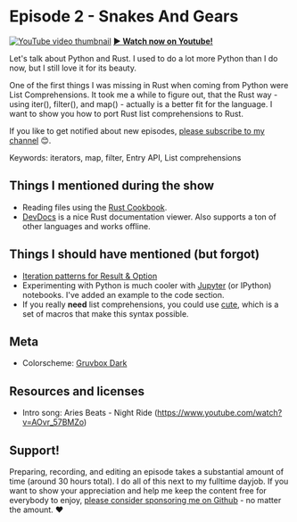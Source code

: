 # Episode 2 - Snakes And Gears

[![YouTube video thumbnail](./thumb.jpg)](https://corrode.dev/hello-rust/)
**[&#x25b6; Watch now on Youtube!](https://youtu.be/bS5rtxWd2yQ)**

Let's talk about Python and Rust. I used to do a lot more Python than I do now, but I still love it for its beauty.  

One of the first things I was missing in Rust when coming from Python were List Comprehensions.   It took me a while to figure out, that the Rust way - using iter(), filter(), and map() - actually is a better fit for the language.   I want to show you how to port Rust list comprehensions to Rust.



If you like to get notified about new episodes, [please subscribe to my channel](https://www.youtube.com/hellorust) 😊.

Keywords: iterators, map, filter, Entry API, List comprehensions

## Things I mentioned during the show

* Reading files using the [Rust Cookbook](https://rust-lang-nursery.github.io/rust-cookbook/file/read-write.html#read-lines-of-strings-from-a-file).
* [DevDocs](http://devdocs.io/) is a nice Rust documentation viewer. Also supports a ton of other languages and works offline.

## Things I should have mentioned (but forgot)

* [Iteration patterns for Result & Option](http://xion.io/post/code/rust-iter-patterns.html)
* Experimenting with Python is much cooler with [Jupyter](http://jupyter.org/) (or IPython) notebooks. I've added an example to the code section.
* If you really **need** list comprehensions, you could use [cute](https://crates.io/crates/cute), which is a set of macros that make this syntax possible.


## Meta

* Colorscheme: [Gruvbox Dark](https://github.com/morhetz/gruvbox)


## Resources and licenses

* Intro song: Aries Beats - Night Ride (https://www.youtube.com/watch?v=AOvr_57BMZo)



## Support!

Preparing, recording, and editing an episode takes a substantial amount of time
(around 30 hours total). I do all of this next to my fulltime dayjob.
If you want to show your appreciation and help me keep the content free
for everybody to enjoy, [please consider sponsoring me on
Github](https://github.com/sponsors/mre/) - no matter the amount. ❤️